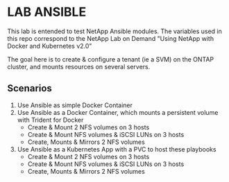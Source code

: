 # LAB ANSIBLE

This lab is entended to test NetApp Ansible modules.
The variables used in this repo correspond to the NetApp Lab on Demand "Using NetApp with Docker and Kubernetes v2.0"

The goal here is to create & configure a tenant (ie a SVM) on the ONTAP cluster, and mounts resources on several servers.

Scenarios
---------
1. Use Ansible as simple Docker Container
2. Use Ansible as a Docker Container, which mounts a persistent volume with Trident for Docker
   - Create & Mount 2 NFS volumes on 3 hosts
   - Create & Mount NFS volumes & iSCSI LUNs on 3 hosts
   - Create, Mounts & Mirrors 2 NFS volumes 
3. Use Ansible as a Kubernetes App with a PVC to host these playbooks
   - Create & Mount 2 NFS volumes on 3 hosts
   - Create & Mount NFS volumes & iSCSI LUNs on 3 hosts
   - Create, Mounts & Mirrors 2 NFS volumes 